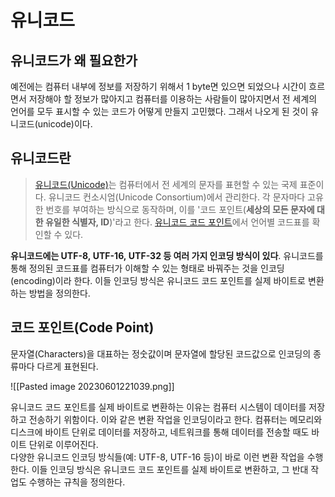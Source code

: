 # 유니코드

## 유니코드가 왜 필요한가

예전에는 컴퓨터 내부에 정보를 저장하기 위해서 1 byte면 있으면 되었으나 시간이 흐르면서 저장해야 할 정보가 많아지고 컴퓨터를 이용하는 사람들이 많아지면서 전 세계의 언어를 모두 표시할 수 있는 코드가 어떻게 만들지 고민했다. 그래서 나오게 된 것이 유니코드(unicode)이다.

## 유니코드란

> [유니코드(Unicode)](https://home.unicode.org/)는 컴퓨터에서 전 세계의 문자를 표현할 수 있는 국제 표준이다. 유니코드 컨소시엄(Unicode Consortium)에서 관리한다. 각 문자마다 고유한 번호를 부여하는 방식으로 동작하며, 이를 '코드 포인트(**세상의 모든 문자에 대한 유일한 식별자, ID**)'라고 한다.
  [유니코드 코드 포인트](http://www.unicode.org/charts/)에서 언어별 코드표를 확인할 수 있다.


**유니코드에는 UTF-8, UTF-16, UTF-32 등 여러 가지 인코딩 방식이 있다**. 유니코드를 통해 정의된 코드표를 컴퓨터가 이해할 수 있는 형태로 바꿔주는 것을 인코딩(encoding)이라 한다. 이들 인코딩 방식은 유니코드 코드 포인트를 실제 바이트로 변환하는 방법을 정의한다. 

## 코드 포인트(Code Point)

문자열(Characters)을 대표하는 정숫값이며 문자열에 할당된 코드값으로 인코딩의 종류마다 다르게 표현된다.

![[Pasted image 20230601221039.png]]

유니코드 코드 포인트를 실제 바이트로 변환하는 이유는 컴퓨터 시스템이 데이터를 저장하고 전송하기 위함이다. 이와 같은 변환 작업을 인코딩이라고 한다. 컴퓨터는 메모리와 디스크에 바이트 단위로 데이터를 저장하고, 네트워크를 통해 데이터를 전송할 때도 바이트 단위로 이루어진다.  
다양한 유니코드 인코딩 방식들(예: UTF-8, UTF-16 등)이 바로 이런 변환 작업을 수행한다. 이들 인코딩 방식은 유니코드 코드 포인트를 실제 바이트로 변환하고, 그 반대 작업도 수행하는 규칙을 정의한다.

